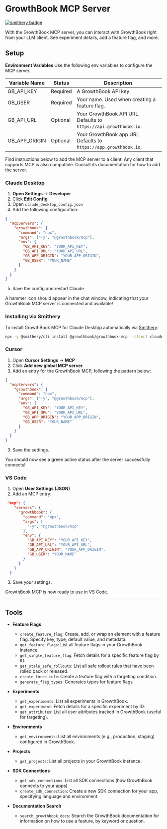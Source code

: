 # GrowthBook MCP Server

[![smithery badge](https://smithery.ai/badge/@growthbook/growthbook-mcp)](https://smithery.ai/server/@growthbook/growthbook-mcp)

With the GrowthBook MCP server, you can interact with GrowthBook right from your LLM client. See experiment details, add a feature flag, and more.

## Setup

**Environment Variables**
Use the following env variables to configure the MCP server.

| Variable Name | Status   | Description                                                       |
| ------------- | -------- | ----------------------------------------------------------------- |
| GB_API_KEY    | Required | A GrowthBook API key.                                             |
| GB_USER       | Required | Your name. Used when creating a feature flag.                     |
| GB_API_URL    | Optional | Your GrowthBook API URL. Defaults to `https://api.growthbook.io`. |
| GB_APP_ORIGIN | Optional | Your GrowthBook app URL Defaults to `https://app.growthbook.io`.  |

Find instructions below to add the MCP server to a client. Any client that supports MCP is also compatible. Consult its documentation for how to add the server.

### Claude Desktop

1. **Open Settings** &rarr; **Developer**
2. Click **Edit Config**
3. Open `claude_desktop_config.json`
4. Add the following configuration:

```json
{
  "mcpServers": {
    "growthbook": {
      "command": "npx",
      "args": ["-y", "@growthbook/mcp"],
      "env": {
        "GB_API_KEY": "YOUR_API_KEY",
        "GB_API_URL": "YOUR_API_URL",
        "GB_APP_ORIGIN": "YOUR_APP_ORIGIN",
        "GB_USER": "YOUR_NAME"
      }
    }
  }
}
```

5. Save the config and restart Claude

A hammer icon should appear in the chat window, indicating that your GrowthBook MCP server is connected and available!

### Installing via Smithery

To install GrowthBook MCP for Claude Desktop automatically via [Smithery](https://smithery.ai/server/@growthbook/growthbook-mcp):

```bash
npx -y @smithery/cli install @growthbook/growthbook-mcp --client claude
```

### Cursor

1. Open **Cursor Settings** &rarr; **MCP**
2. Click **Add new global MCP server**
3. Add an entry for the GrowthBook MCP, following the pattern below:

```json
{
  "mcpServers": {
    "growthbook": {
      "command": "npx",
      "args": ["-y", "@growthbook/mcp"],
      "env": {
        "GB_API_KEY": "YOUR_API_KEY",
        "GB_API_URL": "YOUR_API_URL",
        "GB_APP_ORIGIN": "YOUR_APP_ORIGIN",
        "GB_USER": "YOUR_NAME"
      }
    }
  }
}
```

3. Save the settings.

You should now see a green active status after the server successfully connects!

### VS Code

1. Open **User Settings (JSON)**
2. Add an MCP entry:

```json
 "mcp": {
    "servers": {
      "growthbook": {
        "command": "npx",
        "args": [
          "-y", "@growthbook/mcp"
        ],
        "env": {
          "GB_API_KEY": "YOUR_API_KEY",
          "GB_API_URL": "YOUR_API_URL",
          "GB_APP_ORIGIN": "YOUR_APP_ORIGIN",
          "GB_USER": "YOUR_NAME"
        }
      }
    }
  }
```

3. Save your settings.

GrowthBook MCP is now ready to use in VS Code.


---

## Tools

- **Feature Flags**

  - `create_feature_flag`: Create, add, or wrap an element with a feature flag. Specify key, type, default value, and metadata.
  - `get_feature_flags`: List all feature flags in your GrowthBook instance.
  - `get_single_feature_flag`: Fetch details for a specific feature flag by ID.
  - `get_stale_safe_rollouts`: List all safe rollout rules that have been rolled back or released.
  - `create_force_rule`: Create a feature flag with a targeting condition.
  - `generate_flag_types`: Generates types for feature flags

- **Experiments**

  - `get_experiments`: List all experiments in GrowthBook.
  - `get_experiment`: Fetch details for a specific experiment by ID.
  - `get_attributes`: List all user attributes tracked in GrowthBook (useful for targeting).

- **Environments**

  - `get_environments`: List all environments (e.g., production, staging) configured in GrowthBook.

- **Projects**

  - `get_projects`: List all projects in your GrowthBook instance.

- **SDK Connections**

  - `get_sdk_connections`: List all SDK connections (how GrowthBook connects to your apps).
  - `create_sdk_connection`: Create a new SDK connection for your app, specifying language and environment.

- **Documentation Search**
  - `search_growthbook_docs`: Search the GrowthBook documentation for information on how to use a feature, by keyword or question.

